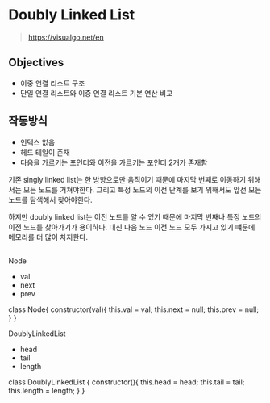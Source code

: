 # Doubly Linked List

> https://visualgo.net/en

## Objectives

- 이중 연결 리스트 구조
- 단일 연결 리스트와 이중 연결 리스트 기본 연산 비교

## 작동방식

- 인덱스 없음
- 헤드 테일이 존재
- 다음을 가르키는 포인터와 이전을 가르키는 포인터 2개가 존재함

기존 singly linked list는 한 방향으로만 움직이기 때문에 마지막 번째로 이동하기 위해서는 모든 노드를 거쳐야한다. 그리고 특정 노드의 이전 단계를 보기 위해서도 앞선 모든 노드를 탐색해서 찾아야한다.

하지만 doubly linked list는 이전 노드를 알 수 있기 때문에 마지막 번째나 특정 노드의 이전 노드를 찾아가기가 용이하다. 대신 다음 노드 이전 노드 모두 가지고 있기 떄문에 메모리를 더 많이 차지한다.

##

Node

- val
- next
- prev

class Node{
constructor(val){
this.val = val;
this.next = null;
this.prev = null;
}
}

DoublyLinkedList

- head
- tail
- length

class DoublyLinkedList {
constructor(){
this.head = head;
this.tail = tail;
this.length = length;
}
}
